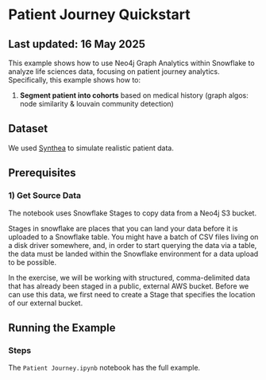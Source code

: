 # Patient Journey Quickstart
## Last updated: 16 May 2025

This example shows how to use Neo4j Graph Analytics within Snowflake to analyze life sciences data, focusing on patient journey analytics. Specifically, this example shows how to:

1. __Segment patient into cohorts__ based on medical history (graph algos: node similarity & louvain community detection)

## Dataset
We used [Synthea](https://github.com/synthetichealth/synthea) to simulate realistic patient data. 


## Prerequisites

### 1) Get Source Data

The notebook uses Snowflake Stages to copy data from a Neo4j S3 bucket.

Stages in snowflake are places that you can land your data before it is uploaded to a Snowflake table. You might have a batch of CSV files living on a disk driver somewhere, and, in order to start querying the data via a table, the data must be landed within the Snowflake environment for a data upload to be possible.

In the exercise, we will be working with structured, comma-delimited data that has already been staged in a public, external AWS bucket. Before we can use this data, we first need to create a Stage that specifies the location of our external bucket.

## Running the Example

### Steps
The `Patient Journey.ipynb` notebook has the full example.